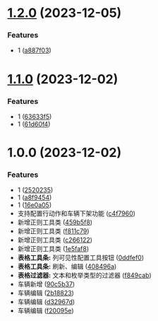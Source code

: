 # [1.2.0](https://github.com/dongjak-ui/table-naiveui/compare/v1.1.0...v1.2.0) (2023-12-05)


### Features

* 1 ([a887f03](https://github.com/dongjak-ui/table-naiveui/commit/a887f030a409766dfba191e3c76675a70ebce8d2))

# [1.1.0](https://github.com/dongjak-ui/table-naiveui/compare/v1.0.0...v1.1.0) (2023-12-02)


### Features

* 1 ([63633f5](https://github.com/dongjak-ui/table-naiveui/commit/63633f5513e9ca0ebf8ec52793fa9c592487377b))
* 1 ([61d60f4](https://github.com/dongjak-ui/table-naiveui/commit/61d60f43dd882e76538ad173bfb99ee33162dcc3))

# 1.0.0 (2023-12-02)


### Features

* 1 ([2520235](https://github.com/dongjak-ui/table-naiveui/commit/2520235c0bc5b57c15e182bc9fb6fcc74f689e41))
* 1 ([a8f9454](https://github.com/dongjak-ui/table-naiveui/commit/a8f945432ba6e28a15928d33cffda5fb59b95383))
* 1 ([16e0a05](https://github.com/dongjak-ui/table-naiveui/commit/16e0a05a9495a553012bf031f18dd58acbc526d3))
* 支持配置行动作和车辆下架功能 ([c4f7960](https://github.com/dongjak-ui/table-naiveui/commit/c4f7960bb5a7761ea43110e48b9e7483f0fea7f4))
* 新增正则工具类 ([459b5f8](https://github.com/dongjak-ui/table-naiveui/commit/459b5f81b16f5ddfc4b2891c67b7ee4a58d9d1ce))
* 新增正则工具类 ([f811c79](https://github.com/dongjak-ui/table-naiveui/commit/f811c7908794a3139a2842d9a08d709e76bfc704))
* 新增正则工具类 ([c266122](https://github.com/dongjak-ui/table-naiveui/commit/c266122e5c83b4193881425b363b3efd603ceb85))
* 新增正则工具类 ([1e5faf8](https://github.com/dongjak-ui/table-naiveui/commit/1e5faf8331bd1a5f476a7b61a98700b596153e72))
* **表格工具条:** 列可见性配置工具按钮 ([0ddfef0](https://github.com/dongjak-ui/table-naiveui/commit/0ddfef0c08ba056f21edcd65983caf8366256d89))
* **表格工具条:** 刷新、编辑 ([408496a](https://github.com/dongjak-ui/table-naiveui/commit/408496a9e28e405f71af0cf62607ebad17b3522a))
* **表格过滤器:** 文本和枚举类型的过滤器 ([f849cab](https://github.com/dongjak-ui/table-naiveui/commit/f849cab30f380e9598967b70b594f30da7231dc8))
* 车辆新增 ([90c5b37](https://github.com/dongjak-ui/table-naiveui/commit/90c5b37fd84667a94301cda741586960d39ef2cf))
* 车辆编辑 ([2b18823](https://github.com/dongjak-ui/table-naiveui/commit/2b18823caade7c390415c1575c7ef191bfc77db8))
* 车辆编辑 ([d32967d](https://github.com/dongjak-ui/table-naiveui/commit/d32967d433fe03f3a109fea304eece5881f439e2))
* 车辆编辑 ([f20095e](https://github.com/dongjak-ui/table-naiveui/commit/f20095e768a75e856e29cc19d3e2aadbd82cea52))

